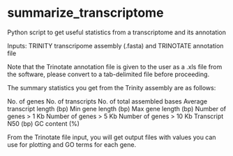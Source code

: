 # summarize_transcriptome
Python script to get useful statistics from a transcriptome and its annotation

Inputs: TRINITY transcripome assembly (.fasta) and TRINOTATE annotation file

Note that the Trinotate annotation file is given to the user as a .xls file from the software, please convert to a tab-delimited file before proceeding.

The summary statistics you get from the Trinity assembly are as follows:

No. of genes
No. of transcripts
No. of total assembled bases
Average transcript length (bp)
Min gene length (bp)
Max gene length (bp)
Number of genes > 1 Kb
Number of genes > 5 Kb
Number of genes > 10 Kb
Transcript N50 (bp)
GC content (%)

From the Trinotate file input, you will get output files with values you can use for plotting and GO terms for each gene.
